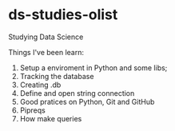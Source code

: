 # ds-studies-olist
  Studying Data Science

  Things I've been learn:
  1. Setup a enviroment in Python and some libs;
  2. Tracking the database
  3. Creating .db
  4. Define and open string connection
  5. Good pratices on Python, Git and GitHub
  6. Pipreqs
  7. How make queries
